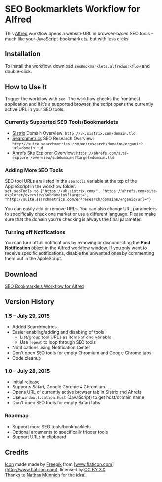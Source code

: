 # SEO Bookmarklets Workflow for Alfred
This [Alfred](http://www.alfredapp.com) workflow opens a website URL in browser-based SEO tools – much like your JavaScript-bookmarklets, but with less clicks.

## Installation
To install the workflow, download `seoBookmarklets.alfredworkflow` and double-click.

## How to Use It
Trigger the workflow with `seo`. The workflow checks the frontmost application and if it’s a supported browser, the script opens the currently active URL in your SEO tools.

### Currently Supported SEO Tools/Bookmarklets
- [Sistrix](http://www.sistrix.com/) Domain Overview: `http://uk.sistrix.com/domain.tld`
- [Searchmetrics](http://www.searchmetrics.com/) SEO Research Overview: `http://suite.searchmetrics.com/en/research/domains/organic?url=domain.tld`
- [Ahrefs](https://ahrefs.com/) Site Explorer Overview: `https://ahrefs.com/site-explorer/overview/subdomains?target=domain.tld`

### Adding More SEO Tools
SEO tool URLs are listed in the `seoTools` variable at the top of the AppleScript in the workflow folder:  
`set seoTools to {"https://uk.sistrix.com/", "https://ahrefs.com/site-explorer/overview/subdomains?target=", "http://suite.searchmetrics.com/en/research/domains/organic?url="}`

You can easily add or remove URLs. You can also change URL parameters to specifically check one market or use a different language. Please make sure that the domain you're checking is always the final parameter.

### Turning off Notifications
You can turn off all notifications by removing or disconnecting the **Post Notification** object in the Alfred workflow window. If you only want to receive specific notifications, disable the unwanted ones by commenting them out in the AppleScript.

## Download
[SEO Bookmarklets Workflow for Alfred](https://github.com/alexanderhuth/alfred-seo-bookmarklets-workflow/raw/master/seoBookmarklets.alfredworkflow)

## Version History
### 1.5 – July 29, 2015
- Added Searchmetrics
- Easier enabling/adding and disabling of tools
	- List/group tool URLs as items of one variable
	- Use `repeat` to loop through SEO tools
- Notifications using Notification Center
- Don't open SEO tools for empty Chromium and Google Chrome tabs
- Code cleanup

### 1.0 – July 28, 2015
- Initial release
- Supports Safari, Google Chrome & Chromium
- Opens URL of currently active browser tab in Sistrix and Ahrefs
- Use `window.location.host` (JavaScript) to get host/domain name
- Don't open SEO tools for empty Safari tabs

### Roadmap
- Support more SEO tools/bookmarklets
- Optional arguments to specifically trigger tools
- Support URLs in clipboard

## Credits
[Icon](http://www.flaticon.com/free-icon/browser_14575) made made by [Freepik](http://www.flaticon.com/authors/freepik) from [www.flaticon.com](http://www.flaticon.com), licensed by [CC BY 3.0](http://creativecommons.org/licenses/by/3.0/).  
Thanks to [Nathan Münnich](http://www.nathanmuennich.com) for the idea!
